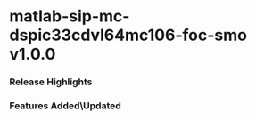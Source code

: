 # matlab-sip-mc-dspic33cdvl64mc106-foc-smo v1.0.0
### Release Highlights



### Features Added\Updated



